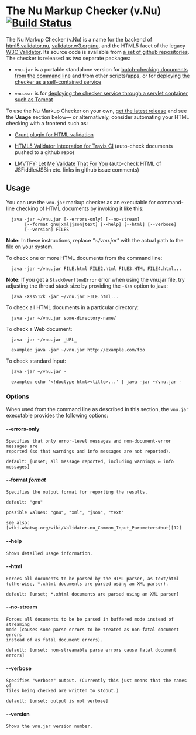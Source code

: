 # The Nu Markup Checker (v.Nu) [![Build Status](http://goo.gl/b6xEQs)](http://goo.gl/ehNisw)

The Nu Markup Checker (v.Nu) is a name for the backend of
[html5.validator.nu][1], [validator.w3.org/nu][2], and the HTML5 facet of the
legacy [W3C Validator][3]. Its source code is available from [a set of github
repositories][4]. The checker is released as two separate packages:

   [1]: http://html5.validator.nu
   [2]: http://validator.w3.org/nu/
   [3]: http://validator.w3.org
   [4]: https://github.com/validator/

  * `vnu.jar` is a portable standalone version for [batch-checking documents
  from the command line][5] and from other scripts/apps, or for [deploying the
  checker as a self-contained service][6]

  * `vnu.war` is for [deploying the checker service through a servlet container
  such as Tomcat][7]

   [5]: http://validator.github.io/#usage
   [6]: http://validator.github.io/service.html#standalone
   [7]: http://validator.github.io/service.html#servlet

To use the Nu Markup Checker on your own, [get the latest release][8] and see
the **Usage** section below— or alternatively, consider automating your HTML
checking with a frontend such as:

   [8]: https://github.com/validator/validator.github.io/releases/latest

  * [Grunt plugin for HTML validation][9]

  * [HTML5 Validator Integration for Travis CI][10] (auto-check documents pushed
  to a github repo)

  * [LMVTFY: Let Me Validate That For You][11] (auto-check HTML of
  JSFiddle/JSBin etc. links in github issue comments)

   [9]: https://github.com/jzaefferer/grunt-html
   [10]: https://github.com/svenkreiss/html5validator
   [11]: https://github.com/cvrebert/lmvtfy/

## Usage

You can use the `vnu.jar` markup checker as an executable for command-line
checking of HTML documents by invoking it like this:

      java -jar ~/vnu.jar [--errors-only] [--no-stream]
           [--format gnu|xml|json|text] [--help] [--html] [--verbose]
           [--version] FILES

**Note:** In these instructions, replace _"~/vnu.jar"_ with the actual path to
the file on your system.

To check one or more HTML documents from the command line:

      java -jar ~/vnu.jar FILE.html FILE2.html FILE3.HTML FILE4.html...

**Note:** If you get a `StackOverflowError` error when using the vnu.jar file,
try adjusting the thread stack size by providing the `-Xss` option to java:

      java -Xss512k -jar ~/vnu.jar FILE.html...

To check all HTML documents in a particular directory:

      java -jar ~/vnu.jar some-directory-name/

To check a Web document:

      java -jar ~/vnu.jar _URL_

      example: java -jar ~/vnu.jar http://example.com/foo

To check standard input:

      java -jar ~/vnu.jar -

      example: echo '<!doctype html><title>...' | java -jar ~/vnu.jar -

### Options

When used from the command line as described in this section, the `vnu.jar`
executable provides the following options:

#### --errors-only

    Specifies that only error-level messages and non-document-error messages are
    reported (so that warnings and info messages are not reported).

    default: [unset; all message reported, including warnings & info messages]

#### --format _format_

    Specifies the output format for reporting the results.

    default: "gnu"

    possible values: "gnu", "xml", "json", "text"

    see also:
    [wiki.whatwg.org/wiki/Validator.nu_Common_Input_Parameters#out][12]

   [12]: https://wiki.whatwg.org/wiki/Validator.nu_Common_Input_Parameters#out

#### --help

    Shows detailed usage information.

#### --html

    Forces all documents to be parsed by the HTML parser, as text/html
    (otherwise, *.xhtml documents are parsed using an XML parser).

    default: [unset; *.xhtml documents are parsed using an XML parser]

#### --no-stream

    Forces all documents to be be parsed in buffered mode instead of streaming
    mode (causes some parse errors to be treated as non-fatal document errors
    instead of as fatal document errors).

    default: [unset; non-streamable parse errors cause fatal document errors]

#### --verbose

    Specifies "verbose" output. (Currently this just means that the names of
    files being checked are written to stdout.)

    default: [unset; output is not verbose]

#### --version

    Shows the vnu.jar version number.

